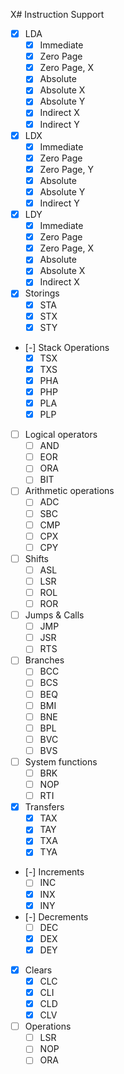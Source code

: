 X# Instruction Support
- [X] LDA
    - [X] Immediate
    - [X] Zero Page
    - [X] Zero Page, X
    - [X] Absolute
    - [X] Absolute X
    - [X] Absolute Y
    - [X] Indirect X
    - [X] Indirect Y

- [X] LDX
    - [X] Immediate
    - [X] Zero Page
    - [X] Zero Page, Y
    - [X] Absolute
    - [X] Absolute Y
    - [X] Indirect Y

- [X] LDY
    - [X] Immediate
    - [X] Zero Page
    - [X] Zero Page, X
    - [X] Absolute
    - [X] Absolute X
    - [X] Indirect X

- [X] Storings
    - [X] STA
    - [X] STX
    - [X] STY
  
- [-] Stack Operations
    - [X] TSX
    - [X] TXS
    - [X] PHA
    - [X] PHP
    - [X] PLA
    - [X] PLP

- [ ] Logical operators
  - [ ] AND
  - [ ] EOR
  - [ ] ORA
  - [ ] BIT

- [ ] Arithmetic operations
  - [ ] ADC
  - [ ] SBC
  - [ ] CMP
  - [ ] CPX
  - [ ] CPY

- [ ] Shifts
  - [ ] ASL
  - [ ] LSR
  - [ ] ROL
  - [ ] ROR

- [ ] Jumps & Calls
  - [ ] JMP
  - [ ] JSR
  - [ ] RTS

- [ ] Branches
  - [ ] BCC
  - [ ] BCS
  - [ ] BEQ
  - [ ] BMI
  - [ ] BNE
  - [ ] BPL
  - [ ] BVC
  - [ ] BVS
  
- [ ] System functions
  - [ ] BRK
  - [ ] NOP
  - [ ] RTI

- [X] Transfers
  - [X] TAX
  - [X] TAY
  - [X] TXA
  - [X] TYA

- [-] Increments
    - [ ] INC
    - [X] INX
    - [X] INY

- [-] Decrements
    - [ ] DEC
    - [X] DEX
    - [X] DEY

- [X] Clears
    - [X] CLC
    - [X] CLI
    - [X] CLD
    - [X] CLV

- [ ] Operations
    - [ ] LSR
    - [ ] NOP
    - [ ] ORA
